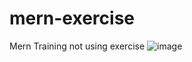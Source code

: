 # mern-exercise
Mern Training not using exercise
![image](https://github.com/paresiqbal/mern-exercise/assets/73816062/d615af9b-0177-4594-a0b3-c7aeda01fcdb)
